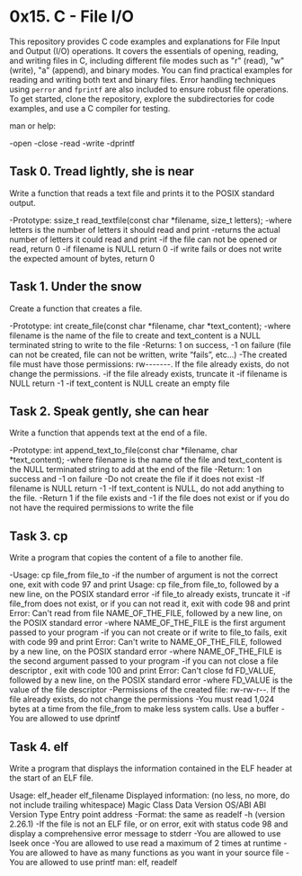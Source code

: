 # 0x15. C - File I/O
This repository provides C code examples and explanations for File Input and Output (I/O) operations. It covers the essentials of opening, reading, and writing files in C, including different file modes such as "r" (read), "w" (write), "a" (append), and binary modes. You can find practical examples for reading and writing both text and binary files. Error handling techniques using `perror` and `fprintf` are also included to ensure robust file operations. To get started, clone the repository, explore the subdirectories for code examples, and use a C compiler for testing.

man or help:

-open
-close
-read
-write
-dprintf

## Task 0. Tread lightly, she is near
Write a function that reads a text file and prints it to the POSIX standard output.

-Prototype: ssize_t read_textfile(const char *filename, size_t letters);
-where letters is the number of letters it should read and print
-returns the actual number of letters it could read and print
-if the file can not be opened or read, return 0
-if filename is NULL return 0
-if write fails or does not write the expected amount of bytes, return 0

## Task 1. Under the snow
Create a function that creates a file.

-Prototype: int create_file(const char *filename, char *text_content);
-where filename is the name of the file to create and text_content is a NULL terminated string to write to the file
-Returns: 1 on success, -1 on failure (file can not be created, file can not be written, write “fails”, etc…)
-The created file must have those permissions: rw-------. If the file already exists, do not change the permissions.
-if the file already exists, truncate it
-if filename is NULL return -1
-if text_content is NULL create an empty file

## Task 2. Speak gently, she can hear
Write a function that appends text at the end of a file.

-Prototype: int append_text_to_file(const char *filename, char *text_content);
-where filename is the name of the file and text_content is the NULL terminated string to add at the end of the file
-Return: 1 on success and -1 on failure
-Do not create the file if it does not exist
-If filename is NULL return -1
-If text_content is NULL, do not add anything to the file. 
-Return 1 if the file exists and -1 if the file does not exist or if you do not have the required permissions to write the file

## Task 3. cp
Write a program that copies the content of a file to another file.

-Usage: cp file_from file_to
-if the number of argument is not the correct one, exit with code 97 and print Usage: cp file_from file_to, followed by a new line, on the POSIX standard error
-if file_to already exists, truncate it
-if file_from does not exist, or if you can not read it, exit with code 98 and print Error: Can't read from file NAME_OF_THE_FILE, followed by a new line, on the POSIX standard error
-where NAME_OF_THE_FILE is the first argument passed to your program
-if you can not create or if write to file_to fails, exit with code 99 and print Error: Can't write to NAME_OF_THE_FILE, followed by a new line, on the POSIX standard error
-where NAME_OF_THE_FILE is the second argument passed to your program
-if you can not close a file descriptor , exit with code 100 and print Error: Can't close fd FD_VALUE, followed by a new line, on the POSIX standard error
-where FD_VALUE is the value of the file descriptor
-Permissions of the created file: rw-rw-r--. If the file already exists, do not change the permissions
-You must read 1,024 bytes at a time from the file_from to make less system calls. Use a buffer
-You are allowed to use dprintf

## Task 4. elf
Write a program that displays the information contained in the ELF header at the start of an ELF file.

Usage: elf_header elf_filename
Displayed information: (no less, no more, do not include trailing whitespace)
Magic
Class
Data
Version
OS/ABI
ABI Version
Type
Entry point address
-Format: the same as readelf -h (version 2.26.1)
-If the file is not an ELF file, or on error, exit with status code 98 and display a comprehensive error message to stderr
-You are allowed to use lseek once
-You are allowed to use read a maximum of 2 times at runtime
-You are allowed to have as many functions as you want in your source file
-You are allowed to use printf
man: elf, readelf
